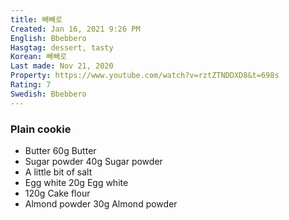```yaml
---
title: 빼빼로
Created: Jan 16, 2021 9:26 PM
English: Bbebbero
Hasgtag: dessert, tasty
Korean: 빼빼로
Last made: Nov 21, 2020
Property: https://www.youtube.com/watch?v=rztZTNDDXD8&t=698s
Rating: 7
Swedish: Bbebbero
---
```


### Plain cookie

- Butter 60g Butter
- Sugar powder 40g Sugar powder
- A little bit of salt
- Egg white 20g Egg white
- 120g Cake flour
- Almond powder 30g Almond powder